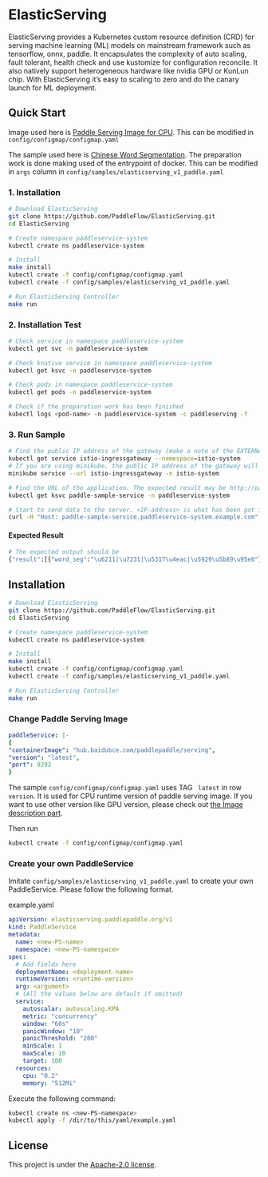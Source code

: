 # ElasticServing

ElasticServing provides a Kubernetes custom resource definition (CRD) for serving machine learning (ML) models on mainstream framework such as tensorflow, onnx, paddle. It encapsulates the complexity of auto scaling, fault tolerant, health check and use kustomize for configuration reconcile. It also natively support heterogeneous hardware like nvidia GPU or KunLun chip. With ElasticServing it’s easy to scaling to zero and do the canary launch for ML deployment.



## Quick Start

Image used here is [Paddle Serving Image for CPU](https://github.com/PaddlePaddle/Serving#installation). This can be modified in ```config/configmap/configmap.yaml```

The sample used here is [Chinese Word Segmentation](https://github.com/PaddlePaddle/Serving#-pre-built-services-with-paddle-serving). The preparation work is done making used of the entrypoint of docker. This can be modified in ```args``` column in ```config/samples/elasticserving_v1_paddle.yaml``` 

### 1. Installation

```bash
# Download ElasticServing
git clone https://github.com/PaddleFlow/ElasticServing.git
cd ElasticServing

# Create namespace paddleservice-system
kubectl create ns paddleservice-system

# Install
make install
kubectl create -f config/configmap/configmap.yaml
kubectl create -f config/samples/elasticserving_v1_paddle.yaml

# Run ElasticServing Controller
make run
```



### 2. Installation Test

``` bash
# Check service in namespace paddleservice-system
kubectl get svc -n paddleservice-system

# Check knative service in namespace paddleservice-system
kubectl get ksvc -n paddleservice-system

# Check pods in namespace paddleservice-system
kubectl get pods -n paddleservice-system

# Check if the preparation work has been finished
kubectl logs <pod-name> -n paddleservice-system -c paddleserving -f

```



### 3. Run Sample

``` bash
# Find the public IP address of the gateway (make a note of the EXTERNAL-IP field in the output)
kubectl get service istio-ingressgateway --namespace=istio-system
# If you are using minikube, the public IP address of the gateway will be listed once you execute the following command (There will exist four URLs and maybe choose the second one)
minikube service --url istio-ingressgateway -n istio-system

# Find the URL of the application. The expected result may be http://paddle-sample-service.paddleservice-system.example.com
kubectl get ksvc paddle-sample-service -n paddleservice-system

# Start to send data to the server. <IP-address> is what has been got in the first or the second command.
curl -H "Host: paddle-sample-service.paddleservice-system.example.com" -H "Content-Type:application/json" -X POST -d '{"feed":[{"words": "我爱北京天安门"}], "fetch":["word_seg"]}' http://<IP-address>/lac/prediction

```

#### Expected Result

``` bash
# The expected output should be 
{"result":[{"word_seg":"\u6211|\u7231|\u5317\u4eac|\u5929\u5b89\u95e8"}]}
```



## Installation



``` bash
# Download ElasticServing
git clone https://github.com/PaddleFlow/ElasticServing.git
cd ElasticServing

# Create namespace paddleservice-system
kubectl create ns paddleservice-system

# Install
make install
kubectl create -f config/configmap/configmap.yaml
kubectl create -f config/samples/elasticserving_v1_paddle.yaml

# Run ElasticServing Controller
make run
```

### Change Paddle Serving Image 

``` yaml
paddleService: |-
{
"containerImage": "hub.baidubce.com/paddlepaddle/serving",
"version": "latest",
"port": 9292
}
```

The sample ```config/configmap/configmap.yaml``` uses TAG ``` latest``` in row ```version```. It is used for CPU runtime version of paddle serving image. If you want to use other version like GPU version, please check out [the Image description part](https://github.com/PaddlePaddle/Serving/blob/v0.4.0/doc/DOCKER_IMAGES.md#image-description).

Then run

``` bash
kubectl create -f config/configmap/configmap.yaml
```

### Create your own PaddleService

Imitate ```config/samples/elasticserving_v1_paddle.yaml``` to create your own PaddleService.  Please follow the following format.

example.yaml

``` yaml
apiVersion: elasticserving.paddlepaddle.org/v1
kind: PaddleService
metadata:
  name: <new-PS-name>
  namespace: <new-PS-namespace>
spec:
  # Add fields here
  deploymentName: <deployment-name>
  runtimeVersion: <runtime-version>
  arg: <argument>
  # (All the values below are default if omitted)
  service: 
    autoscalar: autoscaling.KPA
    metric: "concurrency"
    window: "60s"
    panicWindow: "10"
    panicThreshold: "200"
    minScale: 1 
    maxScale: 10
    target: 100
  resources:
    cpu: "0.2"
    memory: "512Mi"
```

Execute the following command:

``` bash
kubectl create ns <new-PS-namespace>
kubectl apply -f /dir/to/this/yaml/example.yaml
```

## License

This project is under the [Apache-2.0 license](https://github.com/PaddleFlow/ElasticServing/blob/main/LICENSE).


